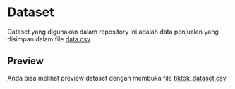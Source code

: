 # Dataset
Dataset yang digunakan dalam repository ini adalah data penjualan yang disimpan dalam file [data.csv](./data.csv).

## Preview
Anda bisa melihat preview dataset dengan membuka file [tiktok_dataset.csv](./tiktok_dataset.csv).
